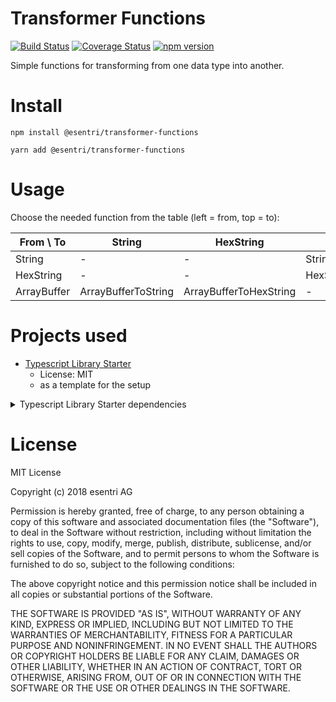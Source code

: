 # Transformer Functions
[![Build Status](https://travis-ci.org/esentri/js-transformer-functions.svg?branch=master)](https://travis-ci.org/esentri/js-transformer-functions)
[![Coverage Status](https://coveralls.io/repos/github/esentri/js-transformer-functions/badge.svg?branch=master)](https://coveralls.io/github/esentri/js-transformer-functions?branch=master)
[![npm version](https://badge.fury.io/js/%40esentri%2Ftransformer-functions.svg)](https://badge.fury.io/js/%40esentri%2Ftransformer-functions)

Simple functions for transforming from one data type into another.

# Install

```
npm install @esentri/transformer-functions
```

```
yarn add @esentri/transformer-functions
```

# Usage

Choose the needed function from the table (left = from, top = to):

|  From \ To  | String              | HexString              | ArrayBuffer            |
|-------------|---------------------|------------------------|------------------------|
| String      | -                   | -                      | StringToArrayBuffer    |
| HexString   | -                   | -                      | HexStringToArrayBuffer |
| ArrayBuffer | ArrayBufferToString | ArrayBufferToHexString | -                      |



# Projects used

* [Typescript Library Starter](https://github.com/alexjoverm/typescript-library-starter)
  * License: MIT
  * as a template for the setup

<details>
   <summary>Typescript Library Starter dependencies</summary>

  * [JEST](https://facebook.github.io/jest/)
    * License: MIT
  * [Colors](https://github.com/Marak/colors.js)
    * License: MIT
  * [Commitizen](https://github.com/commitizen/cz-cli)
    * License: MIT
  * [Definitley Typed](https://github.com/DefinitelyTyped/DefinitelyTyped)
    * License: MIT
  * [Coveralls](https://github.com/nickmerwin/node-coveralls)
    * License: BSD-2-Clause
  * [Cross-env](https://github.com/kentcdodds/cross-env)
    * License: MIT
  * [cz-conventional-changelog](https://github.com/commitizen/cz-conventional-changelog)
    * License: MIT
  * [Husky](https://github.com/typicode/husky)
    * License: MIT
  * [lint-staged](https://github.com/okonet/lint-staged)
    * License: MIT
  * [lodash.camelcase](https://github.com/lodash/lodash)
    * License: MIT
  * [Prompt](https://github.com/flatiron/prompt)
    * License: MIT
  * [replace-in-file](https://github.com/adamreisnz/replace-in-file)
    * License: MIT
  * [rimraf](https://github.com/isaacs/rimraf)
    * License: ISC
  * [rollup](https://github.com/rollup/rollup)
    * License: MIT
  * [semantic-release](https://github.com/semantic-release/semantic-release)
    * License: MIT
  * [tslint](https://github.com/palantir/tslint)
    * License: Apache-2.0
  * [typedoc](http://typedoc.org/)
    * License: Apache-2.0
  * [typescript](http://typescriptlang.org/)
    * License: Apache-2.0 
  * [validate-commit-msg](https://github.com/conventional-changelog/validate-commit-msg)
    * License: MIT
</details>


# License

MIT License

Copyright (c) 2018 esentri AG

Permission is hereby granted, free of charge, to any person obtaining a copy
of this software and associated documentation files (the "Software"), to deal
in the Software without restriction, including without limitation the rights
to use, copy, modify, merge, publish, distribute, sublicense, and/or sell
copies of the Software, and to permit persons to whom the Software is
furnished to do so, subject to the following conditions:

The above copyright notice and this permission notice shall be included in all
copies or substantial portions of the Software.

THE SOFTWARE IS PROVIDED "AS IS", WITHOUT WARRANTY OF ANY KIND, EXPRESS OR
IMPLIED, INCLUDING BUT NOT LIMITED TO THE WARRANTIES OF MERCHANTABILITY,
FITNESS FOR A PARTICULAR PURPOSE AND NONINFRINGEMENT. IN NO EVENT SHALL THE
AUTHORS OR COPYRIGHT HOLDERS BE LIABLE FOR ANY CLAIM, DAMAGES OR OTHER
LIABILITY, WHETHER IN AN ACTION OF CONTRACT, TORT OR OTHERWISE, ARISING FROM,
OUT OF OR IN CONNECTION WITH THE SOFTWARE OR THE USE OR OTHER DEALINGS IN THE
SOFTWARE.
